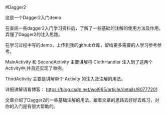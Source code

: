 #Dagger2

这是一个Dagger2入门demo

在查阅一些dagger2入门学习资料后，了解了一些基础的注解的使用方法及作用，弄懂了Dagger2的注入思路。

在学习过程中写的demo，上传到我的github仓库，留给更多需要的人学习参考参考。

MainActivity 和 SecondActivity 主要讲解将 ClothHandler 注入到了这两个Activity中,并且还实现了单例。

ThirdActivity 主要是讲解单个 Activity 的注入及注解的用法。

详细讲解请看博客： https://blog.csdn.net/wol965/article/details/80777201

文章介绍了Dagger2的一些基础注解的用法，跟着文章的思路去好好去练习，对你的入门是有很大帮助的。


